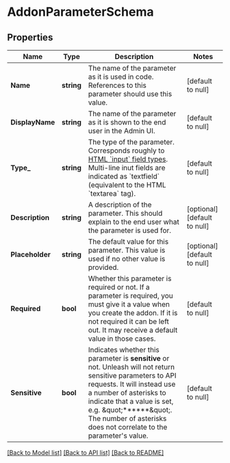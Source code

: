 # AddonParameterSchema

## Properties
Name | Type | Description | Notes
------------ | ------------- | ------------- | -------------
**Name** | **string** | The name of the parameter as it is used in code. References to this parameter should use this value. | [default to null]
**DisplayName** | **string** | The name of the parameter as it is shown to the end user in the Admin UI. | [default to null]
**Type_** | **string** | The type of the parameter. Corresponds roughly to [HTML &#x60;input&#x60; field types](https://developer.mozilla.org/docs/Web/HTML/Element/Input#input_types). Multi-line inut fields are indicated as &#x60;textfield&#x60; (equivalent to the HTML &#x60;textarea&#x60; tag). | [default to null]
**Description** | **string** | A description of the parameter. This should explain to the end user what the parameter is used for. | [optional] [default to null]
**Placeholder** | **string** | The default value for this parameter. This value is used if no other value is provided. | [optional] [default to null]
**Required** | **bool** | Whether this parameter is required or not. If a parameter is required, you must give it a value when you create the addon. If it is not required it can be left out. It may receive a default value in those cases. | [default to null]
**Sensitive** | **bool** | Indicates whether this parameter is **sensitive** or not. Unleash will not return sensitive parameters to API requests. It will instead use a number of asterisks to indicate that a value is set, e.g. \&quot;******\&quot;. The number of asterisks does not correlate to the parameter&#x27;s value. | [default to null]

[[Back to Model list]](../README.md#documentation-for-models) [[Back to API list]](../README.md#documentation-for-api-endpoints) [[Back to README]](../README.md)

